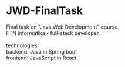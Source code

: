 # JWD-FinalTask
Final task on "Java Web Development" course.</br>
FTN informatika - full-stack developer.</br></br>
technologies: </br>
backend: Java in Spring boot </br>
frontend: JavaScript in React.
